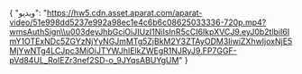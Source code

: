 {
  "ویدیو": "https://hw5.cdn.asset.aparat.com/aparat-video/51e998dd5237e992a98ec1e4c6b6c08625033336-720p.mp4?wmsAuthSign\\u003deyJhbGciOiJIUzI1NiIsInR5cCI6IkpXVCJ9.eyJ0b2tlbiI6ImY1OTExNDc5ZGYzNjYyNGJmMTg5ZjBkM2Y3ZTAyODM3IiwiZXhwIjoxNjE5MjYwNTg4LCJpc3MiOiJTYWJhIElkZWEgR1NJRyJ9.FP7GGF-pVd84UL_RoIEZr3nef2SD-o_9JYqsABUYgUM"
}

